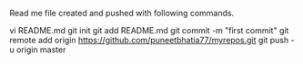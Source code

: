 Read me file created and pushed with following commands.

vi README.md 
git init 
git add README.md git commit -m "first commit" 
git remote add origin https://github.com/puneetbhatia77/myrepos.git 
git push -u origin master
